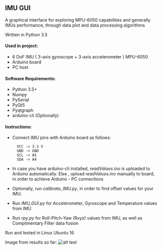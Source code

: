 ## IMU GUI

A graphical interface for exploring MPU-6050 capabilities and generally IMUs performance, through data plot and 
data processing algorithms

Written in Python 3.5

#### Used in project: 
- 6 DoF IMU ( 3-axis gyroscope + 3-axis accelerometer ) MPU-6050
- Arduino board
- PC host

#### Software Requirements:
- Python 3.5+
- Numpy
- PySerial
- PyQt5
- Pyqtgraph
- arduino-cli (Optionally)

#### Instructions:
- Connect IMU pins with Arduino board as follows:

        VCC -> 3.3 V
        GND -> GND
        SCL -> A5
        SDA -> A4
        
- In case you have arduino-cli installed, *readValues.ino* is uploaded to Arduino automatically. Else , upload *readValues.ino* manually to board, in order to achieve Arduino - PC connections

- Optionally, run *calibrate_IMU.py*, in order to find offset values for your IMU.
 
- Run *IMU_GUI.py* for Accelerometer, Gyroscope and Temperature values from IMU

- Run *rpy.py* for Roll-Pitch-Yaw (Rxyz) values from IMU, as well as Complimentary Filter data fusion

Run and tested in Linux Ubuntu 16


Image from results so far: ![alt text](https://github.com/path321/imu_suit/issues/1) 
